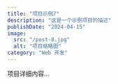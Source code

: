 ```yaml
---
title: "项目示例7"
description: "这是一个示例项目的描述"
publishDate: "2024-04-15"
image:
  src: "/post-8.jpg"
  alt: "项目缩略图"
category: "Web 开发"
---
```


项目详细内容...
